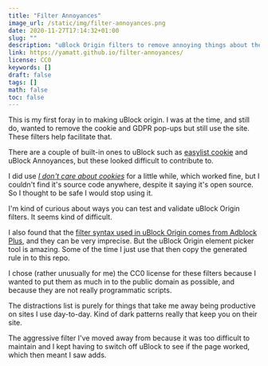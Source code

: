 ```yaml
---
title: "Filter Annoyances"
image_url: /static/img/filter-annoyances.png
date: 2020-11-27T17:14:32+01:00
slug: ""
description: "uBlock Origin filters to remove annoying things about the web."
link: https://yamatt.github.io/filter-annoyances/
license: CC0
keywords: []
draft: false
tags: []
math: false
toc: false
---
```


This is my first foray in to making uBlock origin. I was at the time, and still do, wanted to remove the cookie and GDPR pop-ups but still use the site. These filters help facilitate that.

There are a couple of built-in ones to uBlock such as [easylist cookie](https://github.com/easylist/easylist) and uBlock Annoyances, but these looked difficult to contribute to.

I did use [_I don't care about cookies_](https://addons.mozilla.org/en-GB/firefox/addon/i-dont-care-about-cookies/) for a little while, which worked fine, but I couldn't find it's source code anywhere, despite it saying it's open source. So I thought to be safe I would stop using it.

I'm kind of curious about ways you can test and validate uBlock Origin filters. It seems kind of difficult.

I also found that the [filter syntax used in uBlock Origin comes from Adblock Plus](https://github.com/gorhill/uBlock/wiki/Static-filter-syntax), and they can be very imprecise. But the uBlock Origin element picker tool is amazing. Some of the time I just use that then copy the generated rule in to this repo.

I chose (rather unusually for me) the CC0 license for these filters because I wanted to put them as much in to the public domain as possible, and because they are not really programmatic scripts.

The distractions list is purely for things that take me away being productive on sites I use day-to-day. Kind of dark patterns really that keep you on their site.

The aggressive filter I've moved away from because it was too difficult to maintain and I kept having to switch off uBlock to see if the page worked, which then meant I saw adds.
